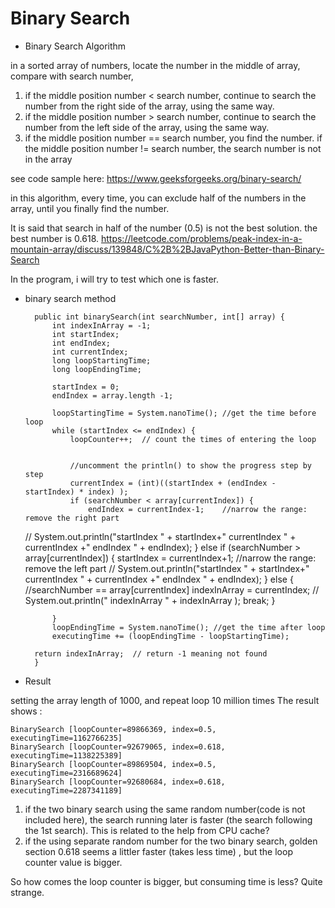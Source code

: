 # Binary Search


- Binary Search Algorithm 

in a sorted array of numbers, locate the number in the middle of array, compare with search number, 

	
1. if the middle position number < search number, continue to search the number from the right side of the array, using the same way.
2. if the middle position number > search number, continue to search the number from the left side of the array, using the same way.
3. if the middle position number == search number, you find the number. if the middle position number != search number, the search number is not in the array

see code sample here: https://www.geeksforgeeks.org/binary-search/
	
in this algorithm, every time, you can exclude half of the numbers in the array, until you finally find the number.


It is said that search in half of the number (0.5) is not the best solution. the best number is 0.618. 
https://leetcode.com/problems/peak-index-in-a-mountain-array/discuss/139848/C%2B%2BJavaPython-Better-than-Binary-Search

In the program, i will try to test which one is faster.

- binary search method

		public int binarySearch(int searchNumber, int[] array) {  
			int indexInArray = -1;
			int startIndex;
			int endIndex;
			int currentIndex;
			long loopStartingTime;
			long loopEndingTime;
			
			startIndex = 0;
			endIndex = array.length -1;
			
			loopStartingTime = System.nanoTime(); //get the time before loop
			while (startIndex <= endIndex) {
				loopCounter++;  // count the times of entering the loop
	
				
				//uncomment the println() to show the progress step by step
				currentIndex = (int)((startIndex + (endIndex - startIndex) * index) );
				if (searchNumber < array[currentIndex]) {
					endIndex = currentIndex-1;    //narrow the range: remove the right part
	//				System.out.println("startIndex " + startIndex+" currentIndex " + currentIndex +" endIndex " + endIndex);
				} else if (searchNumber > array[currentIndex]) {
					startIndex = currentIndex+1;	//narrow the range: remove the left part
	//				System.out.println("startIndex " + startIndex+" currentIndex " + currentIndex +" endIndex " + endIndex);
				} else { 				//searchNumber == array[currentIndex]
					indexInArray = currentIndex;
	//				System.out.println(" indexInArray " + indexInArray );
					break;
				} 
				
			}		
			loopEndingTime = System.nanoTime(); //get the time after loop
			executingTime += (loopEndingTime - loopStartingTime);
	
		return indexInArray;  // return -1 meaning not found
		}


- Result

setting the array length of 1000, and repeat loop 10 million times
The result shows :

	BinarySearch [loopCounter=89866369, index=0.5, executingTime=1162766235]
	BinarySearch [loopCounter=92679065, index=0.618, executingTime=1138225389]
	BinarySearch [loopCounter=89869504, index=0.5, executingTime=2316689624]
	BinarySearch [loopCounter=92680684, index=0.618, executingTime=2287341189]

1. if the two binary search using the same random number(code is not included here), the search running later is faster (the search following the 1st search). This is related to the help from CPU cache?
2. if the using separate random number for the two binary search, golden section 0.618 seems a littler faster (takes less time) , but the loop counter value is bigger. 
	
So how comes the loop counter is bigger, but consuming time is less? Quite strange.


